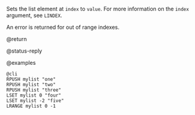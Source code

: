 Sets the list element at `index` to `value`. For more information on the `index`
argument, see `LINDEX`.

An error is returned for out of range indexes.

@return

@status-reply

@examples

    @cli
    RPUSH mylist "one"
    RPUSH mylist "two"
    RPUSH mylist "three"
    LSET mylist 0 "four"
    LSET mylist -2 "five"
    LRANGE mylist 0 -1
